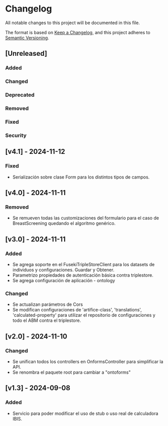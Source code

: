 # Changelog
All notable changes to this project will be documented in this file.

The format is based on [Keep a Changelog](https://keepachangelog.com/en/1.1.0/), and this project adheres to
[Semantic Versioning](https://semver.org/spec/v2.0.0.html).

## [Unreleased]
### Added
### Changed
### Deprecated
### Removed
### Fixed
### Security

## [v4.1] - 2024-11-12
### Fixed
- Serialización sobre clase Form para los distintos tipos de campos. 

## [v4.0] - 2024-11-11
### Removed
- Se remueven todas las customizaciones del formulario para el caso de BreastScreening quedando el algoritmo genérico.

## [v3.0] - 2024-11-11
### Added
- Se agrega soporte en el FusekiTripleStoreClient para los datasets de individuos y configuraciones. Guardar y Obtener.
- Parametrizo propiedades de autenticación básica contra triplestore.
- Se agrega configuración de aplicación - ontology
### Changed
- Se actualizan parámetros de Cors
- Se modifican configuraciones de 'artifice-class', 'translations', 'calculated-property' para utilizar el repositorio de configuraciones y 
  todo el ABM contra el triplestore.


## [v2.0] - 2024-11-10
### Changed
- Se unifican todos los controllers en OnformsController para simplificar la API.
- Se renombra el paquete root para cambiar a "ontoforms"


## [v1.3] - 2024-09-08
### Added
- Servicio para poder modificar el uso de stub o uso real de calculadora IBIS. 

